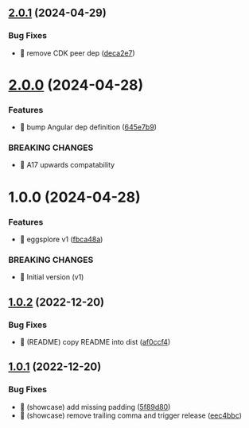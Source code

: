 ## [2.0.1](https://github.com/kreuzerk/ng-eggsplore/compare/v2.0.0...v2.0.1) (2024-04-29)

### Bug Fixes

- 🐛 remove CDK peer dep ([deca2e7](https://github.com/kreuzerk/ng-eggsplore/commit/deca2e7151ed9ca87defa866d4459c7f62fdffc5))

# [2.0.0](https://github.com/kreuzerk/ng-eggsplore/compare/v1.0.0...v2.0.0) (2024-04-28)

### Features

- 🎸 bump Angular dep definition ([645e7b9](https://github.com/kreuzerk/ng-eggsplore/commit/645e7b93f17a4902633ac14abc98a228c4ef50ea))

### BREAKING CHANGES

- 🧨 A17 upwards compatability

# 1.0.0 (2024-04-28)

### Features

- 🎸 eggsplore v1 ([fbca48a](https://github.com/kreuzerk/ng-eggsplore/commit/fbca48a7de43f5f4c4e83bb143c075634b5b3c17))

### BREAKING CHANGES

- 🧨 Initial version (v1)

## [1.0.2](https://github.com/kreuzerk/ng-if-responsive/compare/v1.0.1...v1.0.2) (2022-12-20)

### Bug Fixes

- 🐛 (README) copy README into dist ([af0ccf4](https://github.com/kreuzerk/ng-if-responsive/commit/af0ccf466d80f2df45d9f0789c2e80d53a575073))

## [1.0.1](https://github.com/kreuzerk/ng-if-responsive/compare/v1.0.0...v1.0.1) (2022-12-20)

### Bug Fixes

- 🐛 (showcase) add missing padding ([5f89d80](https://github.com/kreuzerk/ng-if-responsive/commit/5f89d8018a080b46ed5dcc5fce5471c399972385))
- 🐛 (showcase) remove trailing comma and trigger release ([eec4bbc](https://github.com/kreuzerk/ng-if-responsive/commit/eec4bbc4111ce09cb4cb6d2e2c36a7095c9ea7c6))
